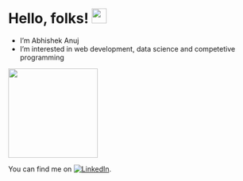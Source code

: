 # Hello, folks! <img src="https://raw.githubusercontent.com/MartinHeinz/MartinHeinz/master/wave.gif" width="30px">



- I’m Abhishek Anuj
- I’m interested in web development, data science and competetive programming
<img height="180em" src="https://github-readme-stats.vercel.app/api?username=abhishekanuj26&show_icons=true&hide_border=true&&count_private=true&include_all_commits=true" />

<!-- Actual text -->

You can find me on [![LinkedIn][2.2]][2].

<!-- Icons -->


[2.2]: https://raw.githubusercontent.com/MartinHeinz/MartinHeinz/master/linkedin-3-16.png (LinkedIn icon without padding)

<!-- Links to your social media accounts -->


[2]: https://www.linkedin.com/in/abhishekanuj26091999/



<!---
abhishekanuj26/abhishekanuj26 is a ✨ special ✨ repository because its `README.md` (this file) appears on your GitHub profile.
You can click the Preview link to take a look at your changes.
--->
